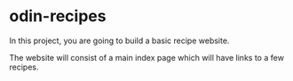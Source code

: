 # odin-recipes
In this project, you are going to build a basic recipe website.

The website will consist of a main index page which will have links to a few recipes.